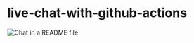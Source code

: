# live-chat-with-github-actions


![Chat in a README file](https://github.com/GitGinocchio/live-chat-with-github-actions/blob/main/chat-v1.svg)